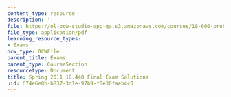 ```yaml
---
content_type: resource
description: ''
file: https://ol-ocw-studio-app-qa.s3.amazonaws.com/courses/18-600-probability-and-random-variables-fall-2019/674e6e0bb8373d1e97b9f0e30faeb4c0_MIT18_600F19_final_2011_soln.pdf
file_type: application/pdf
learning_resource_types:
- Exams
ocw_type: OCWFile
parent_title: Exams
parent_type: CourseSection
resourcetype: Document
title: Spring 2011 18.440 Final Exam Solutions
uid: 674e6e0b-b837-3d1e-97b9-f0e30faeb4c0
---
```

